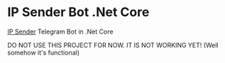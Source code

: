 # IP Sender Bot .Net Core
[IP Sender](https://github.com/HirbodBehnam/IP-Sender) Telegram Bot in .Net Core

DO NOT USE THIS PROJECT FOR NOW. IT IS NOT WORKING YET! (Well somehow it's functional)
